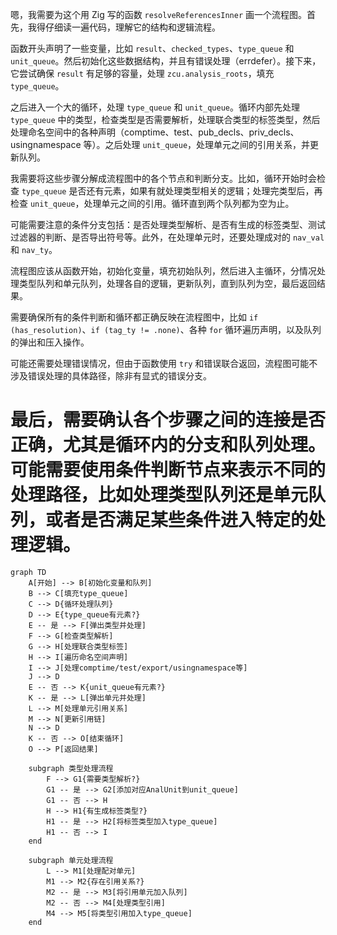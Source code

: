 嗯，我需要为这个用 Zig 写的函数 `resolveReferencesInner` 画一个流程图。首先，我得仔细读一遍代码，理解它的结构和逻辑流程。

函数开头声明了一些变量，比如 `result`、`checked_types`、`type_queue` 和 `unit_queue`。然后初始化这些数据结构，并且有错误处理（errdefer）。接下来，它尝试确保 `result` 有足够的容量，处理 `zcu.analysis_roots`，填充 `type_queue`。

之后进入一个大的循环，处理 `type_queue` 和 `unit_queue`。循环内部先处理 `type_queue` 中的类型，检查类型是否需要解析，处理联合类型的标签类型，然后处理命名空间中的各种声明（comptime、test、pub_decls、priv_decls、usingnamespace 等）。之后处理 `unit_queue`，处理单元之间的引用关系，并更新队列。

我需要将这些步骤分解成流程图中的各个节点和判断分支。比如，循环开始时会检查 `type_queue` 是否还有元素，如果有就处理类型相关的逻辑；处理完类型后，再检查 `unit_queue`，处理单元之间的引用。循环直到两个队列都为空为止。

可能需要注意的条件分支包括：是否处理类型解析、是否有生成的标签类型、测试过滤器的判断、是否导出符号等。此外，在处理单元时，还要处理成对的 `nav_val` 和 `nav_ty`。

流程图应该从函数开始，初始化变量，填充初始队列，然后进入主循环，分情况处理类型队列和单元队列，处理各自的逻辑，更新队列，直到队列为空，最后返回结果。

需要确保所有的条件判断和循环都正确反映在流程图中，比如 `if (has_resolution)`、`if (tag_ty != .none)`、各种 `for` 循环遍历声明，以及队列的弹出和压入操作。

可能还需要处理错误情况，但由于函数使用 `try` 和错误联合返回，流程图可能不涉及错误处理的具体路径，除非有显式的错误分支。

最后，需要确认各个步骤之间的连接是否正确，尤其是循环内的分支和队列处理。可能需要使用条件判断节点来表示不同的处理路径，比如处理类型队列还是单元队列，或者是否满足某些条件进入特定的处理逻辑。
================================================
```mermaid
graph TD
    A[开始] --> B[初始化变量和队列]
    B --> C[填充type_queue]
    C --> D{循环处理队列}
    D --> E{type_queue有元素?}
    E -- 是 --> F[弹出类型并处理]
    F --> G[检查类型解析]
    G --> H[处理联合类型标签]
    H --> I[遍历命名空间声明]
    I --> J[处理comptime/test/export/usingnamespace等]
    J --> D
    E -- 否 --> K{unit_queue有元素?}
    K -- 是 --> L[弹出单元并处理]
    L --> M[处理单元引用关系]
    M --> N[更新引用链]
    N --> D
    K -- 否 --> O[结束循环]
    O --> P[返回结果]
    
    subgraph 类型处理流程
        F --> G1{需要类型解析?}
        G1 -- 是 --> G2[添加对应AnalUnit到unit_queue]
        G1 -- 否 --> H
        H --> H1{有生成标签类型?}
        H1 -- 是 --> H2[将标签类型加入type_queue]
        H1 -- 否 --> I
    end
    
    subgraph 单元处理流程
        L --> M1[处理配对单元]
        M1 --> M2{存在引用关系?}
        M2 -- 是 --> M3[将引用单元加入队列]
        M2 -- 否 --> M4[处理类型引用]
        M4 --> M5[将类型引用加入type_queue]
    end
```